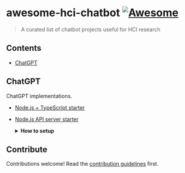 # awesome-hci-chatbot [![Awesome](https://awesome.re/badge.svg)](https://awesome.re)

> A curated list of chatbot projects useful for HCI research


## Contents

- [ChatGPT](#chatgpt)
<!-- - [Another Section](#another-section) -->


## ChatGPT

ChatGPT implementations.

- [Node.js + TypeScript starter](https://github.com/tlylt/chatgpt-server-demo)
- [Node.js API server starter](https://github.com/waylaidwanderer/node-chatgpt-api)
  <details>
  <summary><strong>How to setup</strong></summary>
  
  The `node-chatgpt-api` project does provide a primitive ChatGPT API server out of the box, (simulating ChatGPT with the OpenAI's completion API using the text-davinci-003 model).

  To set it up, just need to:
  - Clone this repository: `git clone https://github.com/waylaidwanderer/node-chatgpt-api`
  - Install dependencies with `npm ci`
  - Rename `settings.example.js` to `settings.js` in the root directory
    - Fill in the OPENAI_API_KEY in line 10
    - Uncomment line 18 and update the model to "text-davinci-003"
  - Start the server: `npm start`
  - Send a JSON request with the body of {"message": "Something to ChatGPT"}to `http://localhost:3000/conversation`

  E.g. using curl:
  ```bash
  curl -i -X POST \
     -H "Content-Type:application/json" \
     -d \
  '{
      "message": "Hello, how are you today?"
  }' \
   'http://localhost:3000/conversation'
  ```

  Sample response:
  ```json
  {
      "response": "Hello there! I'm doing great today. How can I help you?",
      "conversationId": "e163b2d3-5293-4ce6-940a-3d8fd9441ff9",
      "messageId": "a65a602e-6a5e-4f41-bd48-093509d97d82",
      "details": {
          "id": "cmpl-6mhoAzDzzbUvUD7kQPw1k3UMnm2DI",
          "object": "text_completion",
          "created": 1677066162,
          "model": "text-davinci-003",
          "choices": [
              {
                  "text": "Hello there! I'm doing great today. How can I help you?",
                  "index": 0,
                  "logprobs": null,
                  "finish_reason": "stop"
              }
          ],
          "usage": {
              "prompt_tokens": 68,
              "completion_tokens": 15,
              "total_tokens": 83
          }
      }
  }
  ```
  </details>

<!-- ## Another Section

### Subsection

- [List item](http://example.com)
- [List item](http://example.com) -->


## Contribute

Contributions welcome! Read the [contribution guidelines](contributing.md) first.

